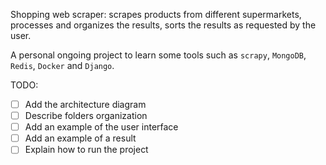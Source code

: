 Shopping web scraper: scrapes products from different supermarkets, processes
and organizes the results, sorts the results as requested by the user.

A personal ongoing project to learn some tools such as `scrapy`, `MongoDB`, 
`Redis`, `Docker` and `Django`.

TODO: 
  - [ ] Add the architecture diagram
  - [ ] Describe folders organization
  - [ ] Add an example of the user interface
  - [ ] Add an example of a result
  - [ ] Explain how to run the project